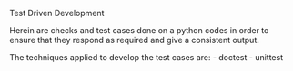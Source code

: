 Test Driven Development

Herein are checks and test cases done on a python codes in order to ensure that they respond as required and give a consistent output.

The techniques applied to develop the test cases are: - doctest - unittest
